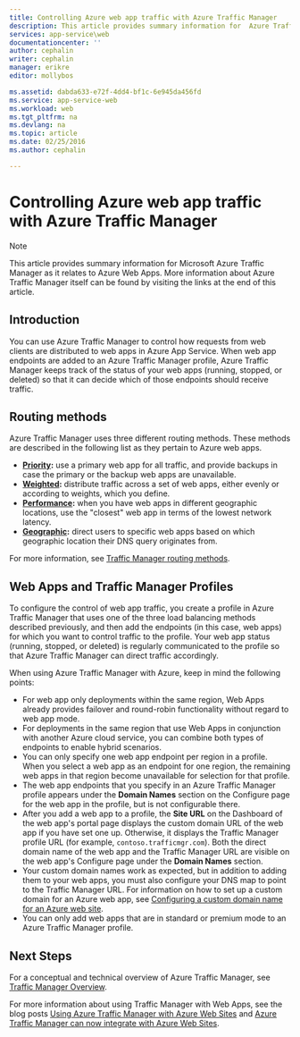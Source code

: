 ```yaml
---
title: Controlling Azure web app traffic with Azure Traffic Manager
description: This article provides summary information for  Azure Traffic Manager as it relates to Azure web apps.
services: app-service\web
documentationcenter: ''
author: cephalin
writer: cephalin
manager: erikre
editor: mollybos

ms.assetid: dabda633-e72f-4dd4-bf1c-6e945da456fd
ms.service: app-service-web
ms.workload: web
ms.tgt_pltfrm: na
ms.devlang: na
ms.topic: article
ms.date: 02/25/2016
ms.author: cephalin

---
```

# Controlling Azure web app traffic with Azure Traffic Manager
> [!NOTE]
> This article provides summary information for Microsoft Azure Traffic Manager as it relates to Azure Web Apps. More information about Azure Traffic Manager itself can be found by visiting the links at the end of this article.
> 
> 

## Introduction
You can use Azure Traffic Manager to control how requests from web clients are distributed to web apps in Azure App Service. When web app endpoints are added to an Azure Traffic Manager profile, Azure Traffic Manager keeps track of the status of your web apps (running, stopped, or deleted) so that it can decide which of those endpoints should receive traffic.

## Routing methods
Azure Traffic Manager uses three different routing methods. These methods are described  in the following list as they pertain to Azure web apps.

* **[Priority](#priority):** use a primary web app for all traffic, and provide backups in case the primary or the backup web apps are unavailable.
* **[Weighted](#weighted):** distribute traffic across a set of web apps, either evenly or according to weights, which you define.
* **[Performance](#performance):** when you have web apps in different geographic locations, use the "closest" web app in terms of the lowest network latency.
* **[Geographic](#geographic):** direct users to specific web apps based on which geographic location their DNS query originates from. 

For more information, see [Traffic Manager routing methods](../traffic-manager/traffic-manager-routing-methods.md).

## Web Apps and Traffic Manager Profiles
To configure the control of web app traffic, you create a profile in Azure Traffic Manager that uses one of the three load balancing methods described previously, and then add the endpoints (in this case, web apps) for which you want to control traffic to the profile. Your web app status (running, stopped, or deleted) is regularly communicated to the profile so that Azure Traffic Manager can direct traffic accordingly.

When using Azure Traffic Manager with Azure, keep in mind the following points:

* For web app only deployments within the same region, Web Apps already provides failover and round-robin functionality without regard to web app mode.
* For deployments in the same region that use Web Apps in conjunction with another Azure cloud service, you can combine both types of endpoints to enable hybrid scenarios.
* You can only specify one web app endpoint per region in a profile. When you select a web app as an endpoint for one region, the remaining web apps in that region become unavailable for selection for that profile.
* The web app endpoints that you specify in an Azure Traffic Manager profile appears under the **Domain Names** section on the Configure page for the web app in the profile, but is not configurable there.
* After you add a web app to a profile, the **Site URL** on the Dashboard of the web app's portal page displays the custom domain URL of the web app if you have set one up. Otherwise, it displays the Traffic Manager profile URL (for example, `contoso.trafficmgr.com`). Both the direct domain name of the web app and the Traffic Manager URL are visible on the web app's Configure page under the **Domain Names** section.
* Your custom domain names work as expected, but in addition to adding them to your web apps, you must also configure your DNS map to point to the Traffic Manager URL. For information on how to set up a custom domain for an Azure web app,  see [Configuring a custom domain name for an Azure web site](app-service-web-tutorial-custom-domain.md).
* You can only add web apps that are in standard or premium mode to an Azure Traffic Manager profile.

## Next Steps
For a conceptual and technical overview of Azure Traffic Manager, see [Traffic Manager Overview](../traffic-manager/traffic-manager-overview.md).

For more information about using Traffic Manager with Web Apps, see the blog posts
[Using Azure Traffic Manager with Azure Web Sites](http://blogs.msdn.com/b/waws/archive/2014/03/18/using-windows-azure-traffic-manager-with-waws.aspx) and [Azure Traffic Manager can now integrate with Azure Web Sites](https://azure.microsoft.com/blog/2014/03/27/azure-traffic-manager-can-now-integrate-with-azure-web-sites/).

